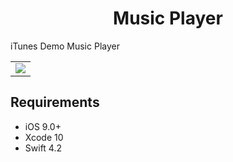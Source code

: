 <h1 align="center">Music Player</h1>
<p>iTunes Demo Music Player</p>
<table>
<tr>
<td><img src="https://media.giphy.com/media/1ewytjlK7GmIPq2t4W/giphy.gif"/></td>
</tr>
</table>

## Requirements

- iOS 9.0+
- Xcode 10
- Swift 4.2
